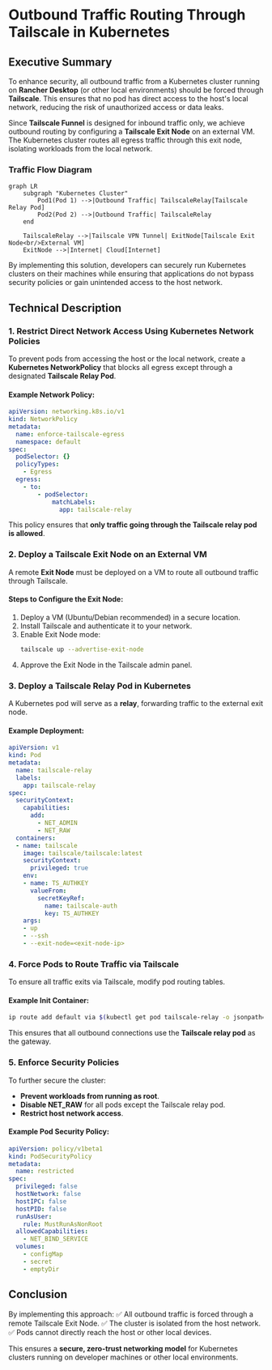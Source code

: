 # Outbound Traffic Routing Through Tailscale in Kubernetes

## Executive Summary
To enhance security, all outbound traffic from a Kubernetes cluster running on **Rancher Desktop** (or other local environments) should be forced through **Tailscale**. This ensures that no pod has direct access to the host's local network, reducing the risk of unauthorized access or data leaks.

Since **Tailscale Funnel** is designed for inbound traffic only, we achieve outbound routing by configuring a **Tailscale Exit Node** on an external VM. The Kubernetes cluster routes all egress traffic through this exit node, isolating workloads from the local network.

### **Traffic Flow Diagram**
```mermaid
graph LR
    subgraph "Kubernetes Cluster"
        Pod1(Pod 1) -->|Outbound Traffic| TailscaleRelay[Tailscale Relay Pod]
        Pod2(Pod 2) -->|Outbound Traffic| TailscaleRelay
    end
    
    TailscaleRelay -->|Tailscale VPN Tunnel| ExitNode[Tailscale Exit Node<br/>External VM]
    ExitNode -->|Internet| Cloud[Internet]
```

By implementing this solution, developers can securely run Kubernetes clusters on their machines while ensuring that applications do not bypass security policies or gain unintended access to the host network.

## Technical Description

### 1. Restrict Direct Network Access Using Kubernetes Network Policies
To prevent pods from accessing the host or the local network, create a **Kubernetes NetworkPolicy** that blocks all egress except through a designated **Tailscale Relay Pod**.

#### Example Network Policy:
```yaml
apiVersion: networking.k8s.io/v1
kind: NetworkPolicy
metadata:
  name: enforce-tailscale-egress
  namespace: default
spec:
  podSelector: {}
  policyTypes:
    - Egress
  egress:
    - to:
        - podSelector:
            matchLabels:
              app: tailscale-relay
```
This policy ensures that **only traffic going through the Tailscale relay pod is allowed**.

### 2. Deploy a Tailscale Exit Node on an External VM
A remote **Exit Node** must be deployed on a VM to route all outbound traffic through Tailscale.

#### **Steps to Configure the Exit Node:**
1. Deploy a VM (Ubuntu/Debian recommended) in a secure location.
2. Install Tailscale and authenticate it to your network.
3. Enable Exit Node mode:
   ```sh
   tailscale up --advertise-exit-node
   ```
4. Approve the Exit Node in the Tailscale admin panel.

### 3. Deploy a Tailscale Relay Pod in Kubernetes
A Kubernetes pod will serve as a **relay**, forwarding traffic to the external exit node.

#### Example Deployment:
```yaml
apiVersion: v1
kind: Pod
metadata:
  name: tailscale-relay
  labels:
    app: tailscale-relay
spec:
  securityContext:
    capabilities:
      add:
        - NET_ADMIN
        - NET_RAW
  containers:
  - name: tailscale
    image: tailscale/tailscale:latest
    securityContext:
      privileged: true
    env:
    - name: TS_AUTHKEY
      valueFrom:
        secretKeyRef:
          name: tailscale-auth
          key: TS_AUTHKEY
    args:
    - up
    - --ssh
    - --exit-node=<exit-node-ip>
```

### 4. Force Pods to Route Traffic via Tailscale
To ensure all traffic exits via Tailscale, modify pod routing tables.

#### Example Init Container:
```sh
ip route add default via $(kubectl get pod tailscale-relay -o jsonpath='{.status.podIP}')
```
This ensures that all outbound connections use the **Tailscale relay pod** as the gateway.

### 5. Enforce Security Policies
To further secure the cluster:
- **Prevent workloads from running as root**.
- **Disable NET_RAW** for all pods except the Tailscale relay pod.
- **Restrict host network access**.

#### Example Pod Security Policy:
```yaml
apiVersion: policy/v1beta1
kind: PodSecurityPolicy
metadata:
  name: restricted
spec:
  privileged: false
  hostNetwork: false
  hostIPC: false
  hostPID: false
  runAsUser:
    rule: MustRunAsNonRoot
  allowedCapabilities:
    - NET_BIND_SERVICE
  volumes:
    - configMap
    - secret
    - emptyDir
```

## Conclusion
By implementing this approach:
✅ All outbound traffic is forced through a remote Tailscale Exit Node.
✅ The cluster is isolated from the host network.
✅ Pods cannot directly reach the host or other local devices.

This ensures a **secure, zero-trust networking model** for Kubernetes clusters running on developer machines or other local environments.

